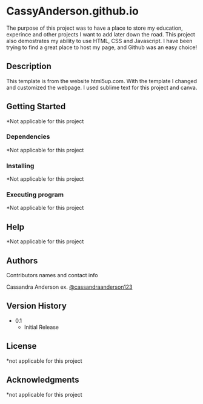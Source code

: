 # CassyAnderson.github.io

The purpose of this project was to have a place to store my education, experince and other projects I want 
to add later down the road. This project also demostrates my ability to use HTML, CSS and Javascript. 
I have been trying to find a great place to host my page, and Github was an easy choice! 

## Description

This template is from the website html5up.com. With the template I changed and customized the webpage. 
I used sublime text for this project and canva. 

## Getting Started
*Not applicable for this project

### Dependencies

*Not applicable for this project

### Installing

*Not applicable for this project

### Executing program

*Not applicable for this project

## Help

*Not applicable for this project


## Authors

Contributors names and contact info

Cassandra Anderson
ex. [@cassandraanderson123](https://www.linkedin.com/in/cassandraanderson123/)

## Version History


* 0.1
    * Initial Release

## License

*not applicable for this project

## Acknowledgments

*not applicable for this project
